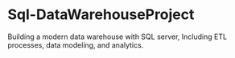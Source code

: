 # Sql-DataWarehouseProject
Building a modern data warehouse with SQL server, Including ETL processes, data modeling, and analytics.
